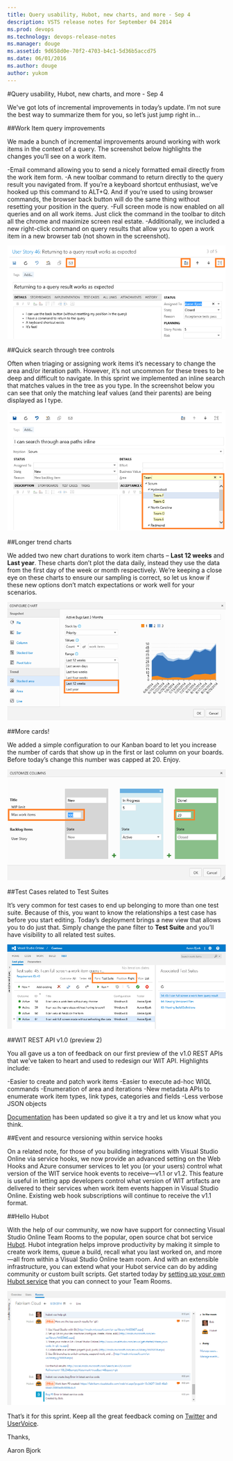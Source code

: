```yaml
---
title: Query usability, Hubot, new charts, and more - Sep 4
description: VSTS release notes for September 04 2014
ms.prod: devops
ms.technology: devops-release-notes
ms.manager: douge
ms.assetid: 9d658d0e-70f2-4703-b4c1-5d36b5accd75
ms.date: 06/01/2016
ms.author: douge
author: yukom
---
```


#Query usability, Hubot, new charts, and more - Sep 4

We've got lots of incremental improvements in today’s update. I’m not sure the best way to summarize them for you, so let’s just jump right in…

##Work Item query improvements

We made a bunch of incremental improvements around working with work items in the context of a query. The screenshot below highlights the changes you’ll see on a work item.

-Email command allowing you to send a nicely formatted email directly from the work item form.
-A new toolbar command to return directly to the query result you navigated from. If you’re a keyboard shortcut enthusiast, we’ve hooked up this command to ALT+Q. And if you’re used to using browser commands, the browser back button will do the same thing without resetting your position in the query.
-Full screen mode is now enabled on all queries and on all work items. Just click the command in the toolbar to ditch all the chrome and maximize screen real estate.
-Additionally, we included a new right-click command on query results that allow you to open a work item in a new browser tab (not shown in the screenshot).

![Return to Qureyr with Highlights](_img/9_04_01.png)

##Quick search through tree controls

Often when triaging or assigning work items it’s necessary to change the area and/or iteration path. However, it’s not uncommon for these trees to be deep and difficult to navigate. In this sprint we implemented an inline search that matches values in the tree as you type. In the screenshot below you can see that only the matching leaf values (and their parents) are being displayed as I type.

![Area Path Search with Highlights](_img/9_04_02.png)

##Longer trend charts

We added two new chart durations to work item charts – **Last 12 weeks** and **Last year**. These charts don’t plot the data daily, instead they use the data from the first day of the week or month respectively. We’re keeping a close eye on these charts to ensure our sampling is correct, so let us know if these new options don’t match expectations or work well for your scenarios.

![Charts with Highlights](_img/9_04_03.png)

##More cards!

We added a simple configuration to our Kanban board to let you increase the number of cards that show up in the first or last column on your boards. Before today’s change this number was capped at 20. Enjoy.

![Kanban Cards with Highlight](_img/9_04_04.png)

##Test Cases related to Test Suites

It’s very common for test cases to end up belonging to more than one test suite. Because of this, you want to know the relationships a test case has before you start editing. Today’s deployment brings a new view that allows you to do just that. Simply change the pane filter to **Test Suite** and you’ll have visibility to all related test suites.

![Test suites pane](_img/9_04_05.png)

##WIT REST API v1.0 (preview 2)

You all gave us a ton of feedback on our first preview of the v1.0 REST APIs that we've taken to heart and used to redesign our WIT API. Highlights include:

-Easier to create and patch work items
-Easier to execute ad-hoc WIQL commands
-Enumeration of area and iterations
-New metadata APIs to enumerate work item types, link types, categories and fields
-Less verbose JSON objects

[Documentation](/azure/devops/integrate/) has been updated so give it a try and let us know what you think.

##Event and resource versioning within service hooks

On a related note, for those of you building integrations with Visual Studio Online via service hooks, we now provide an advanced setting on the Web Hooks and Azure consumer services to let you (or your users) control what version of the WIT service hook events to receive—v1.1 or v1.2. This feature is useful in letting app developers control what version of WIT artifacts are delivered to their services when work item events happen in Visual Studio Online. Existing web hook subscriptions will continue to receive the v1.1 format.

##Hello Hubot

With the help of our community, we now have support for connecting Visual Studio Online Team Rooms to the popular, open source chat bot service [Hubot](https://github.com/github/hubot). Hubot integration helps improve productivity by making it simple to create work items, queue a build, recall what you last worked on, and more—all from within a Visual Studio Online team room. And with an extensible infrastructure, you can extend what your Hubot service can do by adding community or custom built scripts. Get started today by [setting up your own Hubot service](http://go.microsoft.com/fwlink/?LinkID=402677) that you can connect to your Team Rooms.

![Hubot](_img/9_04_06.png)

That’s it for this sprint. Keep all the great feedback coming on [Twitter](https://twitter.com/VisualStudio) and [UserVoice](https://visualstudio.uservoice.com/forums/330519-vso).

Thanks,

Aaron Bjork